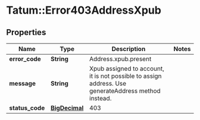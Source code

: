 # Tatum::Error403AddressXpub

## Properties
Name | Type | Description | Notes
------------ | ------------- | ------------- | -------------
**error_code** | **String** | Address.xpub.present | 
**message** | **String** | Xpub assigned to account, it is not possible to assign address. Use generateAddress method instead. | 
**status_code** | [**BigDecimal**](BigDecimal.md) | 403 | 

